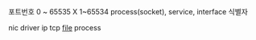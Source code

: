 포트번호 0 ~ 65535 X 1~65534 
process(socket), service, interface 식별자

nic driver ip tcp [file](Socket) process